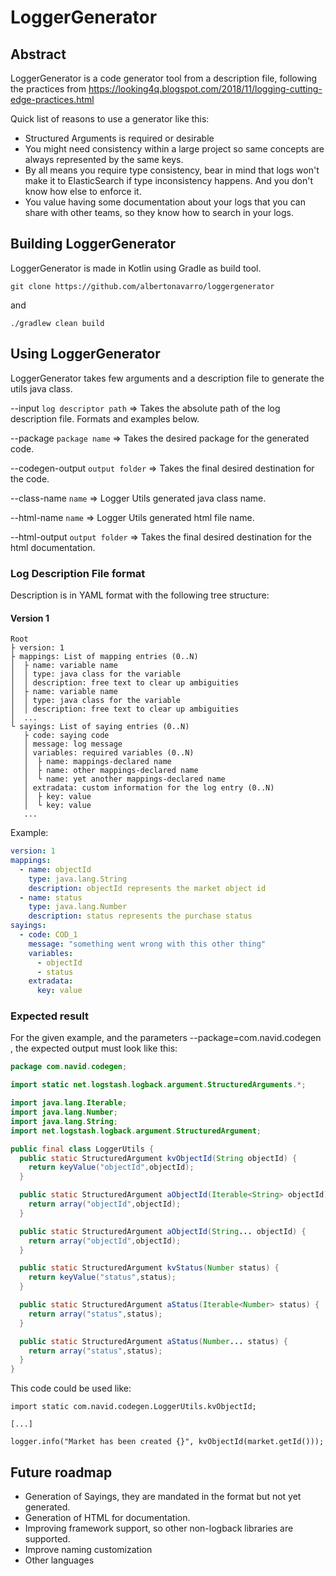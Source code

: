 # LoggerGenerator

## Abstract
LoggerGenerator is a code generator tool from a description file, following the practices from https://looking4q.blogspot.com/2018/11/logging-cutting-edge-practices.html 

Quick list of reasons to use a generator like this:

* Structured Arguments is required or desirable
* You might need consistency within a large project so same concepts are always represented by the same keys.
* By all means you require type consistency, bear in mind that logs won't make it to ElasticSearch if type inconsistency happens. And you don't know how else to enforce it.
* You value having some documentation about your logs that you can share with other teams, so they know how to search in your logs.

## Building LoggerGenerator
LoggerGenerator is made in Kotlin using Gradle as build tool.

`git clone https://github.com/albertonavarro/loggergenerator`

and 

`./gradlew clean build` 

## Using LoggerGenerator

LoggerGenerator takes few arguments and a description file to generate the utils java class.

--input `log descriptor path` => Takes the absolute path of the log description file. Formats and examples below.

--package `package name` => Takes the desired package for the generated code.

--codegen-output `output folder` => Takes the final desired destination for the code.

--class-name `name` => Logger Utils generated java class name.

--html-name `name` => Logger Utils generated html file name.

--html-output `output folder` => Takes the final desired destination for the html documentation.

### Log Description File format

Description is in YAML format with the following tree structure:

#### Version 1

```
Root
├ version: 1
├ mappings: List of mapping entries (0..N)
│  ├ name: variable name
│  │ type: java class for the variable
│  │ description: free text to clear up ambiguities
│  ├ name: variable name
│  │ type: java class for the variable
│  │ description: free text to clear up ambiguities
│  ...
└ sayings: List of saying entries (0..N)
   ├ code: saying code
   │ message: log message
   │ variables: required variables (0..N)
   │  ├ name: mappings-declared name
   │  ├ name: other mappings-declared name
   │  └ name: yet another mappings-declared name
   │ extradata: custom information for the log entry (0..N)
   │  ├ key: value
   │  └ key: value
   ...
```
     
Example:

```yaml
version: 1
mappings:
  - name: objectId
    type: java.lang.String
    description: objectId represents the market object id
  - name: status
    type: java.lang.Number
    description: status represents the purchase status
sayings:
  - code: COD_1
    message: "something went wrong with this other thing"
    variables:
      - objectId
      - status
    extradata:
      key: value
```

### Expected result

For the given example, and the parameters --package=com.navid.codegen , the expected output must look like this:

```java
package com.navid.codegen;

import static net.logstash.logback.argument.StructuredArguments.*;

import java.lang.Iterable;
import java.lang.Number;
import java.lang.String;
import net.logstash.logback.argument.StructuredArgument;

public final class LoggerUtils {
  public static StructuredArgument kvObjectId(String objectId) {
    return keyValue("objectId",objectId);
  }

  public static StructuredArgument aObjectId(Iterable<String> objectId) {
    return array("objectId",objectId);
  }

  public static StructuredArgument aObjectId(String... objectId) {
    return array("objectId",objectId);
  }

  public static StructuredArgument kvStatus(Number status) {
    return keyValue("status",status);
  }

  public static StructuredArgument aStatus(Iterable<Number> status) {
    return array("status",status);
  }

  public static StructuredArgument aStatus(Number... status) {
    return array("status",status);
  }
}
```

This code could be used like:

```
import static com.navid.codegen.LoggerUtils.kvObjectId;

[...]

logger.info("Market has been created {}", kvObjectId(market.getId()));
```

## Future roadmap

* Generation of Sayings, they are mandated in the format but not yet generated.
* Generation of HTML for documentation.
* Improving framework support, so other non-logback libraries are supported.
* Improve naming customization
* Other languages
